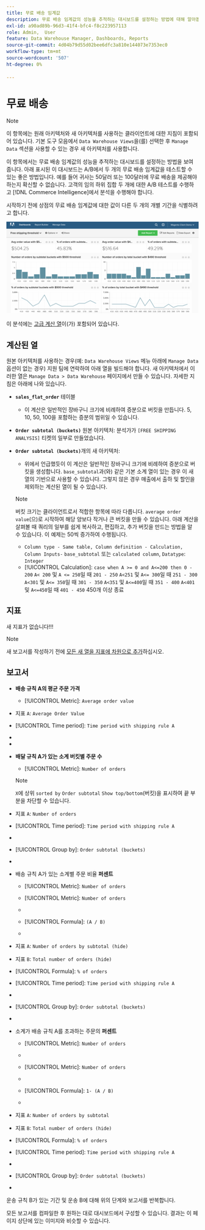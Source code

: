 ```yaml
---
title: 무료 배송 임계값
description: 무료 배송 임계값의 성능을 추적하는 대시보드를 설정하는 방법에 대해 알아봅니다.
exl-id: a90ad89b-96d3-41f4-bfc4-f8c223957113
role: Admin,  User
feature: Data Warehouse Manager, Dashboards, Reports
source-git-commit: 4d04b79d55d02bee6dfc3a810e144073e7353ec0
workflow-type: tm+mt
source-wordcount: '507'
ht-degree: 0%

---
```


# 무료 배송

>[!NOTE]
>
>이 항목에는 원래 아키텍처와 새 아키텍처를 사용하는 클라이언트에 대한 지침이 포함되어 있습니다. 기본 도구 모음에서 `Data Warehouse Views`을(를) 선택한 후 `Manage Data` 섹션을 사용할 수 있는 경우 새 아키텍처를 사용합니다.

이 항목에서는 무료 배송 임계값의 성능을 추적하는 대시보드를 설정하는 방법을 보여 줍니다. 아래 표시된 이 대시보드는 A/B에서 두 개의 무료 배송 임계값을 테스트할 수 있는 좋은 방법입니다. 예를 들어 귀사는 50달러 또는 100달러에 무료 배송을 제공해야 하는지 확신할 수 없습니다. 고객의 임의 하위 집합 두 개에 대한 A/B 테스트를 수행하고 [!DNL Commerce Intelligence]에서 분석을 수행해야 합니다.

시작하기 전에 상점의 무료 배송 임계값에 대한 값이 다른 두 개의 개별 기간을 식별하려고 합니다.

![무료 배송 임계값 분석 및 주문 값 분포를 보여 주는 차트](../../assets/free_shipping_threshold.png)

이 분석에는 [고급 계산 열](../data-warehouse-mgr/adv-calc-columns.md)이(가) 포함되어 있습니다.

## 계산된 열

원본 아키텍처를 사용하는 경우(예: `Data Warehouse Views` 메뉴 아래에 `Manage Data` 옵션이 없는 경우) 지원 팀에 연락하여 아래 열을 빌드해야 합니다. 새 아키텍처에서 이러한 열은 `Manage Data > Data Warehouse` 페이지에서 만들 수 있습니다. 자세한 지침은 아래에 나와 있습니다.

* **`sales_flat_order`** 테이블
   * 이 계산은 일반적인 장바구니 크기에 비례하여 증분으로 버킷을 만듭니다. 5, 10, 50, 100을 포함하는 증분의 범위일 수 있습니다.

* **`Order subtotal (buckets)`** 원본 아키텍처: 분석가가 `[FREE SHIPPING ANALYSIS]` 티켓의 일부로 만들었습니다.
* **`Order subtotal (buckets)`**&#x200B;개의 새 아키텍처:
   * 위에서 언급했듯이 이 계산은 일반적인 장바구니 크기에 비례하여 증분으로 버킷을 생성합니다. `base_subtotal`과(와) 같은 기본 소계 열이 있는 경우 이 새 열의 기반으로 사용할 수 있습니다. 그렇지 않은 경우 매출에서 출하 및 할인을 제외하는 계산된 열이 될 수 있습니다.

  >[!NOTE]
  >
  >버킷 크기는 클라이언트로서 적합한 항목에 따라 다릅니다. `average order value`(으)로 시작하여 해당 양보다 작거나 큰 버킷을 만들 수 있습니다. 아래 계산을 살펴볼 때 쿼리의 일부를 쉽게 복사하고, 편집하고, 추가 버킷을 만드는 방법을 알 수 있습니다. 이 예제는 50씩 증가하여 수행됩니다.

   * `Column type - Same table, Column definition - Calculation, Column Inputs-` `base_subtotal` 또는 `calculated column`, `Datatype`: `Integer`
   * [!UICONTROL Calculation]: `case when A >= 0 and A<=200 then 0 - 200`
`A< 200` 및 `A <= 250`일 때 `201 - 250`
`A<251` 및 `A<= 300`일 때 `251 - 300`
`A<301` 및 `A<= 350`일 때 `301 - 350`
`A<351` 및 `A<=400`일 때 `351 - 400`
`A<401` 및 `A<=450`일 때 `401 - 450`
450개 이상
종료


## 지표

새 지표가 없습니다!!!

>[!NOTE]
>
>새 보고서를 작성하기 전에 [모든 새 열을 지표에 차원으로 추가](../data-warehouse-mgr/manage-data-dimensions-metrics.md)하십시오.

## 보고서

* **배송 규칙 A의 평균 주문 가격**
   * [!UICONTROL Metric]: `Average order value`

* 지표 `A`: `Average Order Value`
* [!UICONTROL Time period]: `Time period with shipping rule A`
* 
  [!UICONTROL Interval]: `None`
* 
  [!UICONTROL Chart Type]: `Scalar`

* **배달 규칙 A가 있는 소계 버킷별 주문 수**
   * [!UICONTROL Metric]: `Number of orders`

  >[!NOTE]
  >
  >`X`에 상위 `sorted by` `Order subtotal` `Show top/bottom`(버킷)을 표시하여 끝 부분을 차단할 수 있습니다.

* 지표 `A`: `Number of orders`
* [!UICONTROL Time period]: `Time period with shipping rule A`
* 
  [!UICONTROL Interval]: `None`
* [!UICONTROL Group by]: `Order subtotal (buckets)`
* 
  [!UICONTROL Chart Type]: `Column`

* 배송 규칙 A가 있는 소계별 주문 비율 **퍼센트**
   * [!UICONTROL Metric]: `Number of orders`

   * [!UICONTROL Metric]: `Number of orders`
   * 
     [!UICONTROL 그룹 기준]: `Independent`
   * [!UICONTROL Formula]: `(A / B)`
   * 
     [!UICONTROL Format]: `%`

* 지표 `A`: `Number of orders by subtotal (hide)`
* 지표 `B`: `Total number of orders (hide)`
* [!UICONTROL Formula]: `% of orders`
* [!UICONTROL Time period]: `Time period with shipping rule A`
* 
  [!UICONTROL Interval]: `None`
* [!UICONTROL Group by]: `Order subtotal (buckets)`
* 
  [!UICONTROL Chart Type]: `Line`

* 소계가 배송 규칙 A를 초과하는 주문의 **퍼센트**
   * [!UICONTROL Metric]: `Number of orders`
   * 
     [!UICONTROL Perspective]: `Cumulative`

   * [!UICONTROL Metric]: `Number of orders`
   * 
     [!UICONTROL 그룹 기준]: `Independent`

   * [!UICONTROL Formula]: `1- (A / B)`
   * 
     [!UICONTROL Format]: `%`

* 지표 `A`: `Number of orders by subtotal`
* 지표 `B`: `Total number of orders (hide)`
* [!UICONTROL Formula]: `% of orders`
* [!UICONTROL Time period]: `Time period with shipping rule A`
* 
  [!UICONTROL Interval]: `None`
* [!UICONTROL Group by]: `Order subtotal (buckets)`
* 
  [!UICONTROL Chart Type]: `Line`


운송 규칙 B가 있는 기간 및 운송 B에 대해 위의 단계와 보고서를 반복합니다.

모든 보고서를 컴파일한 후 원하는 대로 대시보드에서 구성할 수 있습니다. 결과는 이 페이지 상단에 있는 이미지와 비슷할 수 있습니다.
